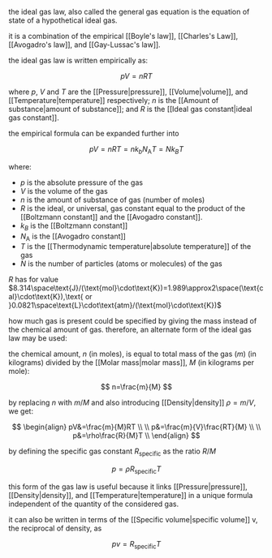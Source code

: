 the ideal gas law, also called the general gas equation is the equation of state of a hypothetical ideal gas. 

it is a combination of the empirical [[Boyle's law]], [[Charles's Law]], [[Avogadro's law]], and [[Gay-Lussac's law]].

the ideal gas law is written empirically as:

$$
pV=nRT
$$

where $p$, $V$ and $T$ are the [[Pressure|pressure]], [[Volume|volume]], and [[Temperature|temperature]] respectively; $n$ is the [[Amount of substance|amount of substance]]; and $R$ is the [[Ideal gas constant|ideal gas constant]]. 

the empirical formula can be expanded further into

$$
pV=nRT=nk_bN_{\text{A}}T=Nk_BT
$$

where:
- $p$ is the absolute pressure of the gas
- $V$ is the volume of the gas
- $n$ is the amount of substance of gas (number of moles)
- $R$ is the ideal, or universal, gas constant equal to the product of the [[Boltzmann constant]] and the [[Avogadro constant]].
- $k_B$ is the [[Boltzmann constant]]
- $N_{\text{A}}$ is the [[Avogadro constant]]
- $T$ is the [[Thermodynamic temperature|absolute temperature]] of the gas
- $N$ is the number of particles (atoms or molecules) of the gas

$R$ has for value $8.314\space\text{J}/(\text{mol}\cdot\text{K})=1.989\approx2\space(\text{cal}\cdot\text{K}),\text{ or }0.0821\space\text{L}\cdot\text{atm}/(\text{mol}\cdot\text{K})$

how much gas is present could be specified by giving the mass instead of the chemical amount of gas. therefore, an alternate form of the ideal gas law may be used:

the chemical amount, $n$ (in moles), is equal to total mass of the gas ($m$) (in kilograms) divided by the [[Molar mass|molar mass]], $M$ (in kilograms per mole):

$$
n=\frac{m}{M}
$$

by replacing $n$ with $m/M$ and also introducing [[Density|density]] $\rho=m/V$, we get:

$$
\begin{align}
pV&=\frac{m}{M}RT \\
\\
p&=\frac{m}{V}\frac{RT}{M} \\
\\
p&=\rho\frac{R}{M}T \\
\end{align}
$$

by defining the specific gas constant $R_{\text{specific}}$ as the ratio $R/M$

$$
p=\rho R_{\text{specific}}T
$$

this form of the gas law is useful because it links [[Pressure|pressure]], [[Density|density]], and [[Temperature|temperature]] in a unique formula independent of the quantity of the considered gas.

it can also be written in terms of the [[Specific volume|specific volume]] v, the reciprocal of density, as

$$
pv=R_{\text{specific}}T
$$